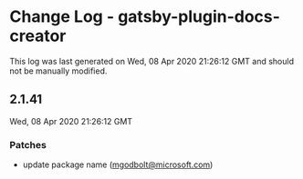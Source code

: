 # Change Log - gatsby-plugin-docs-creator

This log was last generated on Wed, 08 Apr 2020 21:26:12 GMT and should not be manually modified.

## 2.1.41
Wed, 08 Apr 2020 21:26:12 GMT

### Patches

- update package name (mgodbolt@microsoft.com)